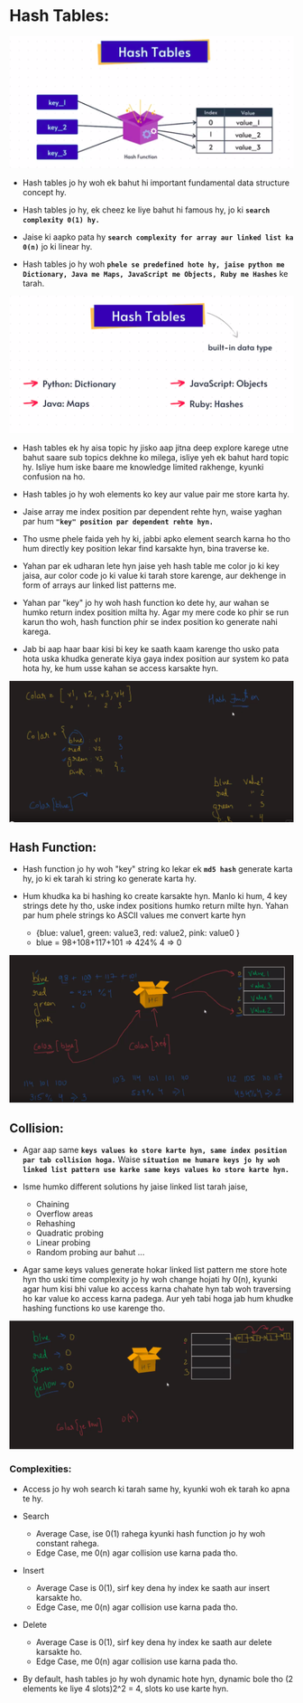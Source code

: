 # Hash Tables:

![Hash Tables representation](../images/HashTables.png)


* Hash tables jo hy woh ek bahut hi important fundamental data structure concept hy.

* Hash tables jo hy, ek cheez ke liye bahut hi famous hy, jo ki **`search complexity 0(1) hy.`**

* Jaise ki aapko pata hy **`search complexity for array aur linked list ka 0(n)`** jo ki linear hy.

* Hash tables jo hy woh **`phele se predefined hote hy, jaise python me Dictionary, Java me Maps, JavaScript me Objects, Ruby me Hashes`** ke tarah.

![How Hash Tables are predefined in differnet programming languages](../images/HashTablesInProgrammingLanguages.png)

* Hash tables ek hy aisa topic hy jisko aap jitna deep explore karege utne bahut saare sub topics dekhne ko milega, isliye yeh ek bahut hard topic hy. Isliye hum iske baare me knowledge limited rakhenge, kyunki confusion na ho.

* Hash tables jo hy woh elements ko key aur value pair me store karta hy.

* Jaise array me index position par dependent rehte hyn, waise yaghan par hum **`"key" position par dependent rehte hyn.`**

* Tho usme phele faida yeh hy ki, jabbi apko element search karna ho tho hum directly key position lekar find karsakte hyn, bina traverse ke.

* Yahan par ek udharan lete hyn jaise yeh hash table me color jo ki key jaisa, aur color code jo ki value ki tarah store karenge, aur dekhenge in form of arrays aur linked list patterns me.

* Yahan par "key" jo hy woh hash function ko dete hy, aur wahan se humko return index position milta hy. Agar my mere code ko phir se run karun tho woh, hash function phir se index position ko generate nahi karega.

* Jab bi aap haar baar kisi bi key ke saath kaam karenge tho usko pata hota uska khudka generate kiya gaya index position aur system ko pata hota hy, ke hum usse kahan se access karsakte hyn.

![Hash Tables keys](../images/HashTablesKeys.png)

## Hash Function:

* Hash function jo hy woh "key" string ko lekar ek **`md5 hash`** generate karta hy, jo ki ek tarah ki string ko generate karta hy.

* Hum khudka ka bi hashing ko create karsakte hyn. Manlo ki hum, 4 key strings dete hy tho, uske index positions humko return milte hyn. Yahan par hum phele strings ko ASCII values me convert karte hyn

    - {blue: value1, green: value3, red: value2, pink: value0 }
    - blue =  98+108+117+101 => 424% 4 => 0

![Generating own hash functions for keys to get index position](../images/HashTablesCreateOwnHashFunctions.png) 

## Collision: 

* Agar aap same **`keys values ko store karte hyn, same index position par tab collision hoga.`** Waise **`situation me humare keys jo hy woh linked list pattern use karke same keys values ko store karte hyn. `**

* Isme humko different solutions hy jaise linked list tarah jaise,
    - Chaining
    - Overflow areas
    - Rehashing
    - Quadratic probing
    - Linear probing
    - Random probing aur bahut ...

* Agar same keys values generate hokar linked list pattern me store hote hyn tho uski time complexity jo hy woh change hojati hy 0(n), kyunki agar hum kisi bhi value ko access karna chahate hyn tab woh traversing ho kar value ko access karna padega. Aur yeh tabi hoga jab hum khudke hashing functions ko use karenge tho.

![Drawbacks own hash functions for keys to get index position](../images/HashTablesCollisions.png) 

### Complexities:
- Access jo hy woh search ki tarah same hy, kyunki woh ek tarah ko apna te hy.
- Search
    - Average Case, ise 0(1) rahega kyunki hash function jo hy woh constant rahega.
    - Edge Case, me 0(n) agar collision use karna pada tho.

- Insert
    - Average Case is 0(1), sirf key dena hy index ke saath aur insert karsakte ho.
    - Edge Case, me 0(n) agar collision use karna pada tho.

- Delete
    - Average Case is 0(1), sirf key dena hy index ke saath aur delete karsakte ho.
    - Edge Case, me 0(n) agar collision use karna pada tho.

* By default, hash tables jo hy woh dynamic hote hyn, dynamic bole tho (2 elements ke liye 4 slots)2^2 = 4, slots ko use karte hyn.